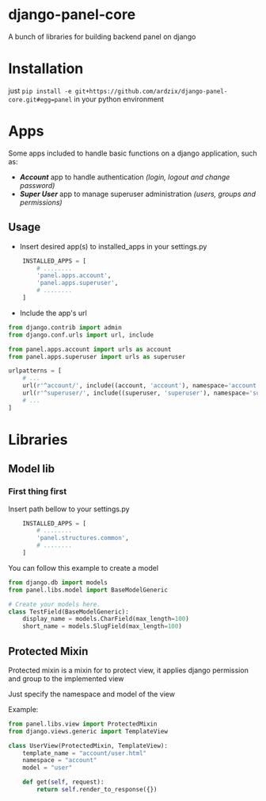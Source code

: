 # django-panel-core
A bunch of libraries for building backend panel on django

# Installation
just `pip install -e git+https://github.com/ardzix/django-panel-core.git#egg=panel` in your python environment

# Apps
Some apps included to handle basic functions on a django application, such as:

* **_Account_** app to handle authentication _(login, logout and change password)_
* **_Super User_** app to manage superuser administration _(users, groups and permissions)_

## Usage

* Insert desired app(s) to installed_apps in your settings.py

```python
    INSTALLED_APPS = [
        # ........
        'panel.apps.account',
        'panel.apps.superuser',
        # ........
    ]
```

* Include the app's url

```python
from django.contrib import admin
from django.conf.urls import url, include

from panel.apps.account import urls as account
from panel.apps.superuser import urls as superuser

urlpatterns = [
    # ...
    url(r'^account/', include((account, 'account'), namespace='account')),
    url(r'^superuser/', include((superuser, 'superuser'), namespace='superuser')),
    # ...
]
```

# Libraries

## Model lib

### First thing first

Insert path bellow to your settings.py
```python
    INSTALLED_APPS = [
        # ........
        'panel.structures.common',
        # ........
    ]
```

You can follow this example to create a model

```python
from django.db import models
from panel.libs.model import BaseModelGeneric

# Create your models here.
class TestField(BaseModelGeneric):
    display_name = models.CharField(max_length=100)
    short_name = models.SlugField(max_length=100)
```

## Protected Mixin
Protected mixin is a mixin for to protect view, it applies django permission and group to the implemented view

Just specify the namespace and model of the view

Example:
```python
from panel.libs.view import ProtectedMixin
from django.views.generic import TemplateView 

class UserView(ProtectedMixin, TemplateView):
    template_name = "account/user.html"
    namespace = "account"
    model = "user"

    def get(self, request):
        return self.render_to_response({})
```
